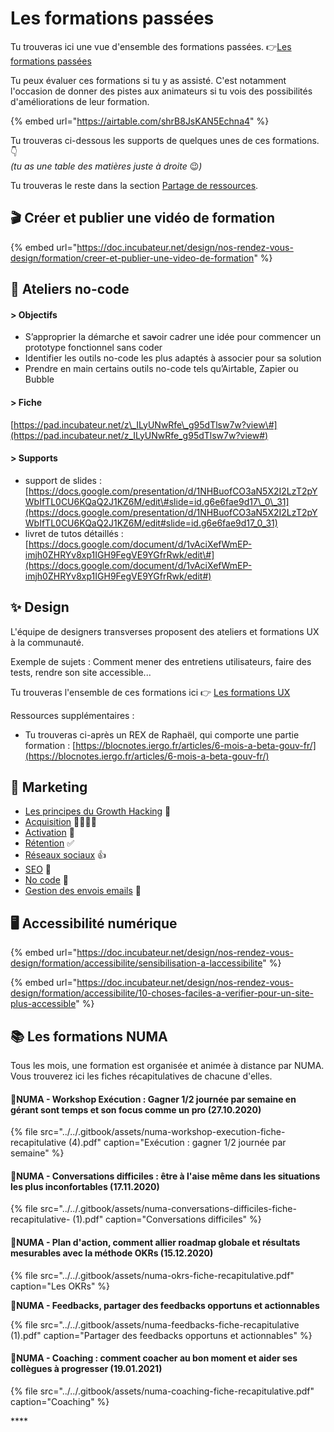 # Les formations passées

Tu trouveras ici une vue d'ensemble des formations passées. 👉[Les formations passées](https://airtable.com/shrQYTD8YZflrhNSb)

Tu peux  évaluer ces formations si tu y as assisté. C'est notamment l'occasion de donner des pistes aux animateurs si tu vois des possibilités d'améliorations de leur formation. 

{% embed url="https://airtable.com/shrB8JsKAN5Echna4" %}





Tu trouveras ci-dessous les supports de quelques unes de ces formations. 👇  
_\(tu as une table des matières juste à droite_ 😉_\)_

Tu trouveras le reste dans la section [Partage de ressources](partage-de-ressources.md). 

## 🎬  Créer et publier une vidéo de formation

{% embed url="https://doc.incubateur.net/design/nos-rendez-vous-design/formation/creer-et-publier-une-video-de-formation" %}

## 🤖  Ateliers no-code

#### &gt; Objectifs

* S’approprier la démarche et sa~~v~~oir cadrer une idée pour commencer un prototype fonctionnel sans coder
* Identifier les outils no-code les plus adaptés à associer pour sa solution
* Prendre en main certains outils no-code tels qu’Airtable, Zapier ou Bubble

#### &gt; Fiche

[https://pad.incubateur.net/z\_ILyUNwRfe\_g95dTlsw7w?view\#](https://pad.incubateur.net/z_ILyUNwRfe_g95dTlsw7w?view#)

#### &gt; Supports

* support de slides : [https://docs.google.com/presentation/d/1NHBuofCO3aN5X2I2LzT2pYWbIfTL0CU6KQaQ2J1KZ6M/edit\#slide=id.g6e6fae9d17\_0\_31](https://docs.google.com/presentation/d/1NHBuofCO3aN5X2I2LzT2pYWbIfTL0CU6KQaQ2J1KZ6M/edit#slide=id.g6e6fae9d17_0_31)
* livret de tutos détaillés : [https://docs.google.com/document/d/1vAciXefWmEP-imjh0ZHRYv8xp1IGH9FegVE9YGfrRwk/edit\#](https://docs.google.com/document/d/1vAciXefWmEP-imjh0ZHRYv8xp1IGH9FegVE9YGfrRwk/edit#)

## ✨ Design

L'équipe de designers transverses proposent des ateliers et formations UX à la communauté. 

Exemple de sujets : Comment mener des entretiens utilisateurs, faire des tests, rendre son site accessible...

Tu trouveras l'ensemble de ces formations ici 👉 [Les formations UX](https://doc.incubateur.net/design/nos-rendez-vous-design/formation)

Ressources supplémentaires : 

* Tu trouveras ci-après un REX de Raphaël, qui comporte une partie formation : [https://blocnotes.iergo.fr/articles/6-mois-a-beta-gouv-fr/](https://blocnotes.iergo.fr/articles/6-mois-a-beta-gouv-fr/)

## 🚀  Marketing

* [Les principes du Growth Hacking](https://doc.incubateur.net/startups/marketing/growth-hacking)  🚀
* [Acquisition](https://doc.incubateur.net/startups/marketing/lacquisition) 👨‍👨‍👦‍👦
* [Activation](https://doc.incubateur.net/startups/marketing/lactivation) 🎯
* [Rétention](https://doc.incubateur.net/startups/marketing/la-retention) ✅
* [Réseaux sociaux](https://doc.incubateur.net/startups/marketing/reseaux-sociaux) 👍
* [SEO](https://doc.incubateur.net/startups/marketing/seo-1) 🔎
* [No code](https://doc.incubateur.net/startups/marketing/no-code) 🤖
* [Gestion des envois emails](https://doc.incubateur.net/startups/marketing/gestion-des-envois-emails)  💌

## 🖥  Accessibilité numérique

{% embed url="https://doc.incubateur.net/design/nos-rendez-vous-design/formation/accessibilite/sensibilisation-a-laccessibilite" %}

{% embed url="https://doc.incubateur.net/design/nos-rendez-vous-design/formation/accessibilite/10-choses-faciles-a-verifier-pour-un-site-plus-accessible" %}

## 📚 Les formations NUMA

Tous les mois, une formation est organisée et animée à distance par NUMA. Vous trouverez ici les fiches récapitulatives de chacune d'elles.

#### 📕NUMA - Workshop Exécution : Gagner 1/2 journée par semaine en gérant sont temps et son focus comme un pro \(27.10.2020\)

{% file src="../../.gitbook/assets/numa-workshop-execution-fiche-recapitulative \(4\).pdf" caption="Exécution : gagner 1/2 journée par semaine" %}

#### 📗NUMA - Conversations difficiles : être à l'aise même dans les situations les plus inconfortables \(17.11.2020\)

{% file src="../../.gitbook/assets/numa-conversations-difficiles-fiche-recapitulative- \(1\).pdf" caption="Conversations difficiles" %}

#### 📘NUMA - **Plan d'action, comment allier roadmap globale et résultats mesurables avec la méthode OKRs \(15.12.2020\)**

{% file src="../../.gitbook/assets/numa-okrs-fiche-recapitulative.pdf" caption="Les OKRs" %}

📙**NUMA - Feedbacks, partager des feedbacks opportuns et actionnables** 

{% file src="../../.gitbook/assets/numa-feedbacks-fiche-recapitulative \(1\).pdf" caption="Partager des feedbacks opportuns et actionnables" %}

#### 📕NUMA - **Coaching : comment coacher au bon moment et aider ses collègues à progresser \(19.01.2021\)**

{% file src="../../.gitbook/assets/numa-coaching-fiche-recapitulative.pdf" caption="Coaching" %}



\*\*\*\*





